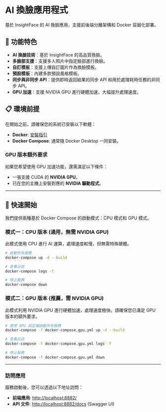 # AI 換臉應用程式

基於 InsightFace 的 AI 換臉應用，支援前後端分離架構和 Docker 容器化部署。

## 🎯 功能特色

- **AI 換臉技術**：基於 InsightFace 的高品質換臉。
- **多臉部支援**：支援多人照片中指定臉部進行換臉。
- **自訂模板**：支援上傳自訂圖片作為換臉模板。
- **預設模板**：內建多款預設風格模板。
- **同步與非同步 API**：提供即時返回結果的同步 API 和用於處理耗時任務的非同步 API。
- **GPU 加速**：支援 NVIDIA GPU 進行硬體加速，大幅提升處理速度。

## 📋 環境前提

在開始之前，請確保您的系統已安裝以下軟體：

- **Docker**: [安裝指引](https://docs.docker.com/get-docker/)
- **Docker Compose**: 通常隨 Docker Desktop 一同安裝。

### GPU 版本額外要求

如果您希望使用 GPU 加速功能，還需滿足以下條件：
- 一張支援 CUDA 的 **NVIDIA GPU**。
- 已在您的主機上安裝對應的 **NVIDIA 驅動程式**。

---

## 🚀 快速開始

我們提供兩種基於 Docker Compose 的啟動模式：CPU 模式和 GPU 模式。

### 模式一：CPU 版本 (通用，無需 NVIDIA GPU)

此模式使用 CPU 進行 AI 運算，處理速度較慢，但無需特殊硬體。

```bash
# 啟動所有服務
docker-compose up -d --build

# 查看日誌
docker-compose logs -f

# 停止服務
docker-compose down
```

### 模式二：GPU 版本 (推薦，需 NVIDIA GPU)

此模式利用 NVIDIA GPU 進行硬體加速，處理速度極快。請確保您已滿足 GPU 版本的額外要求。

```bash
# 使用 GPU 設定檔啟動所有服務
docker-compose -f docker-compose.gpu.yml up -d --build

# 查看日誌
docker-compose -f docker-compose.gpu.yml logs -f

# 停止服務
docker-compose -f docker-compose.gpu.yml down
```

---

### 訪問應用

服務啟動後，您可以透過以下地址訪問：

- **前端應用**: [http://localhost:8882/](http://localhost:8882/)
- **API 文件**: [http://localhost:8882/docs](http://localhost:8882/docs) (Swagger UI)